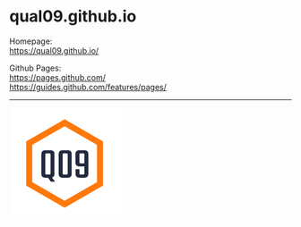 # qual09.github.io

Homepage:  
https://qual09.github.io/

Github Pages:  
https://pages.github.com/  
https://guides.github.com/features/pages/  

---

![Logo](gfx/q09-raster.png) 